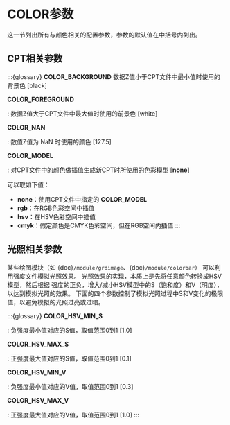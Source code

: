 # COLOR参数

这一节列出所有与颜色相关的配置参数，参数的默认值在中括号内列出。

## CPT相关参数

:::{glossary}
**COLOR_BACKGROUND**
    数据Z值小于CPT文件中最小值时使用的背景色 \[black\]

**COLOR_FOREGROUND**

: 数据Z值大于CPT文件中最大值时使用的前景色 \[white\]

**COLOR_NAN**

: 数值Z值为 NaN 时使用的颜色 \[127.5\]

**COLOR_MODEL**

: 对CPT文件中的颜色做插值生成新CPT时所使用的色彩模型 \[**none**\]

  可以取如下值：

  - **none**：使用CPT文件中指定的 **COLOR_MODEL**
  - **rgb**：在RGB色彩空间中插值
  - **hsv**：在HSV色彩空间中插值
  - **cmyk**：假定颜色是CMYK色彩空间，但在RGB空间内插值
:::

## 光照相关参数

某些绘图模块（如 {doc}`/module/grdimage`、{doc}`/module/colorbar`）
可以利用强度文件模拟光照效果。
光照效果的实现，本质上是先将任意颜色转换成HSV模型，然后根据
强度的正负，增大/减小HSV模型中的S（饱和度）和V（明度），以达到模拟光照的效果。
下面的四个参数控制了模拟光照过程中S和V变化的极限值，以避免模拟的光照过亮或过暗。

:::{glossary}
**COLOR_HSV_MIN_S**

: 负强度最小值对应的S值，取值范围0到1 \[1.0\]

**COLOR_HSV_MAX_S**

: 正强度最大值对应的S值，取值范围0到1 \[0.1\]

**COLOR_HSV_MIN_V**

: 负强度最小值对应的V值，取值范围0到1 \[0.3\]

**COLOR_HSV_MAX_V**

: 正强度最大值对应的V值，取值范围0到1 \[1.0\]
:::
